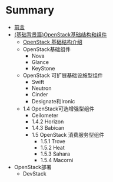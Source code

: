# Summary

* [前言](README.md)
* [(基础背景篇)OpenStack基础结构和组件](introduction/README.md)
   * [OpenStack 基础结构介绍](introduction/components.md)
   * OpenStack基础组件
       * Nova
       * Glance
       * KeyStone
   * OpenStack 可扩展基础设施型组件
       * Swift
       * Neutron
       * Cinder
       * Designate和Ironic
   * 1.4    OpenStack可选增强型组件
       * Ceilometer
       * 1.4.2    Horizon
       * 1.4.3    Babican
       * 1.5    OpenStack 消费服务型组件
           * 1.5.1    Trove
           * 1.5.2    Heat
           * 1.5.3    Sahara
           * 1.5.4    Macorni
* OpenStack部署
   * DevStack

